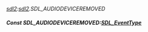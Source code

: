 _[sdl2](../../modules/sdl2/sdl2-module.md):[sdl2](../../modules/sdl2/sdl2-module.md).SDL\_AUDIODEVICEREMOVED_
##### Const SDL\_AUDIODEVICEREMOVED:[SDL_EventType](../../modules/sdl2/sdl2-sdl_eventtype.md)
